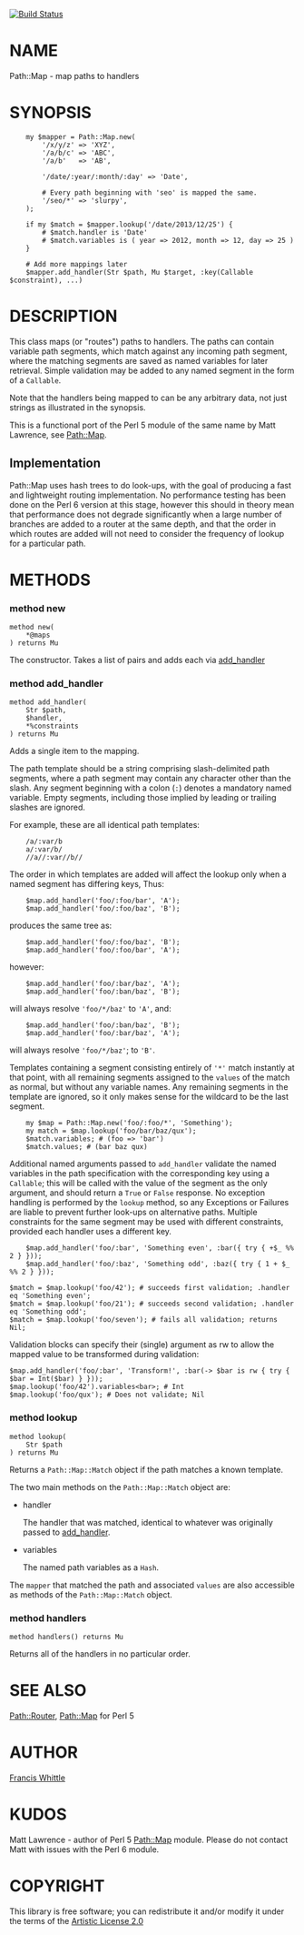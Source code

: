 [![Build Status](https://travis-ci.org/fjwhittle/p6-Path-Map.svg?branch=master)](https://travis-ci.org/fjwhittle/p6-Path-Map)

NAME
====

Path::Map - map paths to handlers

SYNOPSIS
========

```perl6
    my $mapper = Path::Map.new(
        '/x/y/z' => 'XYZ',
        '/a/b/c' => 'ABC',
        '/a/b'   => 'AB',

        '/date/:year/:month/:day' => 'Date',

        # Every path beginning with 'seo' is mapped the same.
        '/seo/*' => 'slurpy',
    );

    if my $match = $mapper.lookup('/date/2013/12/25') {
        # $match.handler is 'Date'
        # $match.variables is ( year => 2012, month => 12, day => 25 )
    }

    # Add more mappings later
    $mapper.add_handler(Str $path, Mu $target, :key(Callable $constraint), ...)
```

DESCRIPTION
===========

This class maps (or "routes") paths to handlers. The paths can contain variable path segments, which match against any incoming path segment, where the matching segments are saved as named variables for later retrieval. Simple validation may be added to any named segment in the form of a `Callable`.

Note that the handlers being mapped to can be any arbitrary data, not just strings as illustrated in the synopsis.

This is a functional port of the Perl 5 module of the same name by Matt Lawrence, see [Path::Map](https://metacpan.org/pod/Path::Map).

Implementation
--------------

Path::Map uses hash trees to do look-ups, with the goal of producing a fast and lightweight routing implementation. No performance testing has been done on the Perl 6 version at this stage, however this should in theory mean that performance does not degrade significantly when a large number of branches are added to a router at the same depth, and that the order in which routes are added will not need to consider the frequency of lookup for a particular path.

METHODS
=======

### method new

```perl6
method new(
    *@maps
) returns Mu
```

The constructor. Takes a list of pairs and adds each via [add_handler](#method-add_handler)

### method add_handler

```perl6
method add_handler(
    Str $path, 
    $handler, 
    *%constraints
) returns Mu
```

Adds a single item to the mapping.

The path template should be a string comprising slash-delimited path segments, where a path segment may contain any character other than the slash. Any segment beginning with a colon (`:`) denotes a mandatory named variable. Empty segments, including those implied by leading or trailing slashes are ignored.

For example, these are all identical path templates:

```
    /a/:var/b
    a/:var/b/
    //a//:var//b//
```

The order in which templates are added will affect the lookup only when a named segment has differing keys, Thus:

```perl6
    $map.add_handler('foo/:foo/bar', 'A');
    $map.add_handler('foo/:foo/baz', 'B');
```

produces the same tree as:

```perl6
    $map.add_handler('foo/:foo/baz', 'B');
    $map.add_handler('foo/:foo/bar', 'A');
```

however:

```perl6
    $map.add_handler('foo/:bar/baz', 'A');
    $map.add_handler('foo/:ban/baz', 'B');
```

will always resolve `'foo/*/baz'` to `'A'`, and:

```perl6
    $map.add_handler('foo/:ban/baz', 'B');
    $map.add_handler('foo/:bar/baz', 'A');
```

will always resolve `'foo/*/baz'`; to `'B'`.

Templates containing a segment consisting entirely of `'*'` match instantly at that point, with all remaining segments assigned to the `values` of the match as normal, but without any variable names. Any remaining segments in the template are ignored, so it only makes sense for the wildcard to be the last segment.

```perl6
    my $map = Path::Map.new('foo/:foo/*', 'Something');
    my match = $map.lookup('foo/bar/baz/qux');
    $match.variables; # (foo => 'bar')
    $match.values; # (bar baz qux)
```

Additional named arguments passed to `add_handler` validate the named variables in the path specification with the corresponding key using a `Callable`; this will be called with the value of the segment as the only argument, and should return a `True` or `False` response. No exception handling is performed by the `lookup` method, so any Exceptions or Failures are liable to prevent further look-ups on alternative paths. Multiple constraints for the same segment may be used with different constraints, provided each handler uses a different key.

```perl6
    $map.add_handler('foo/:bar', 'Something even', :bar({ try { +$_ %% 2 } }));
    $map.add_handler('foo/:baz', 'Something odd', :baz({ try { 1 + $_ %% 2 } }));
```
    $match = $map.lookup('foo/42'); # succeeds first validation; .handler eq 'Something even';
    $match = $map.lookup('foo/21'); # succeeds second validation; .handler eq 'Something odd';
    $match = $map.lookup('foo/seven'); # fails all validation; returns Nil;

Validation blocks can specify their (single) argument as rw to allow the mapped value to be transformed during validation:

    $map.add_handler('foo/:bar', 'Transform!', :bar(-> $bar is rw { try { $bar = Int($bar) } }));
    $map.lookup('foo/42').variables<bar>; # Int
    $map.lookup('foo/qux'); # Does not validate; Nil

### method lookup

```perl6
method lookup(
    Str $path
) returns Mu
```

Returns a `Path::Map::Match` object if the path matches a known template.

The two main methods on the `Path::Map::Match` object are:

  * handler

    The handler that was matched, identical to whatever was originally passed to
    [add_handler](#method-add_handler).

  * variables

    The named path variables as a `Hash`.

The `mapper` that matched the path and associated `values` are also accessible as methods of the `Path::Map::Match` object.

### method handlers

```perl6
method handlers() returns Mu
```

Returns all of the handlers in no particular order.

SEE ALSO
========

[Path::Router](http://modules.perl6.org/dist/Path::Router), [Path::Map](https://metacpan.org/pod/Path::Map) for Perl 5

AUTHOR
======

[Francis Whittle](mailto:fj.whittle@gmail.com)

KUDOS
=====

Matt Lawrence - author of Perl 5 [Path::Map](https://metacpan.org/pod/Path::Map) module. Please do not contact Matt with issues with the Perl 6 module.

COPYRIGHT
=========

This library is free software; you can redistribute it and/or modify it under the terms of the [Artistic License 2.0](http://www.perlfoundation.org/artistic_license_2_0)
